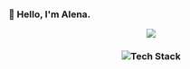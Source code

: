 ### 👋 Hello, I'm Alena.

<p align="center">
  <a href="https://github.com/vladyslav-chornohuz">
    <img src="https://readme-typing-svg.herokuapp.com/?lines=Web%20Developer;Front%20End%20Developer;Landing%20Page%20Specialist&font=Arial&center=true&width=850&height=120&color=000&vCenter=true&size=45%22">
  </a>
</p> 

<h3 align="center">
  <img src="https://skillicons.dev/icons?i=html,css,js,ts,angular,react,nextjs,tailwind,bootstrap,scss,figma,git,github,vscode" alt="Tech Stack" />
</h3>
